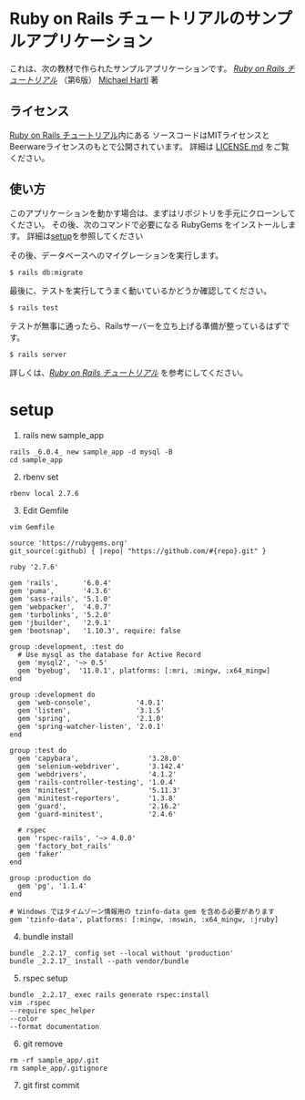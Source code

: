 # Ruby on Rails チュートリアルのサンプルアプリケーション

これは、次の教材で作られたサンプルアプリケーションです。
[*Ruby on Rails チュートリアル*](https://railstutorial.jp/)
（第6版）
[Michael Hartl](https://www.michaelhartl.com/) 著

## ライセンス

[Ruby on Rails チュートリアル](https://railstutorial.jp/)内にある
ソースコードはMITライセンスとBeerwareライセンスのもとで公開されています。
詳細は [LICENSE.md](LICENSE.md) をご覧ください。

## 使い方

このアプリケーションを動かす場合は、まずはリポジトリを手元にクローンしてください。
その後、次のコマンドで必要になる RubyGems をインストールします。
詳細は[setup](#setup)を参照してください

その後、データベースへのマイグレーションを実行します。

```
$ rails db:migrate
```

最後に、テストを実行してうまく動いているかどうか確認してください。

```
$ rails test
```

テストが無事に通ったら、Railsサーバーを立ち上げる準備が整っているはずです。

```
$ rails server
```

詳しくは、[*Ruby on Rails チュートリアル*](https://railstutorial.jp/)
を参考にしてください。

# setup
1. rails new sample_app

```
rails _6.0.4_ new sample_app -d mysql -B
cd sample_app
```

2. rbenv set

```
rbenv local 2.7.6
```

3. Edit Gemfile

```
vim Gemfile

source 'https://rubygems.org'
git_source(:github) { |repo| "https://github.com/#{repo}.git" }

ruby '2.7.6'

gem 'rails',      '6.0.4'
gem 'puma',       '4.3.6'
gem 'sass-rails', '5.1.0'
gem 'webpacker',  '4.0.7'
gem 'turbolinks', '5.2.0'
gem 'jbuilder',   '2.9.1'
gem 'bootsnap',   '1.10.3', require: false

group :development, :test do
  # Use mysql as the database for Active Record
  gem 'mysql2', '~> 0.5'
  gem 'byebug',  '11.0.1', platforms: [:mri, :mingw, :x64_mingw]
end

group :development do
  gem 'web-console',           '4.0.1'
  gem 'listen',                '3.1.5'
  gem 'spring',                '2.1.0'
  gem 'spring-watcher-listen', '2.0.1'
end

group :test do
  gem 'capybara',                 '3.28.0'
  gem 'selenium-webdriver',       '3.142.4'
  gem 'webdrivers',               '4.1.2'
  gem 'rails-controller-testing', '1.0.4'
  gem 'minitest',                 '5.11.3'
  gem 'minitest-reporters',       '1.3.8'
  gem 'guard',                    '2.16.2'
  gem 'guard-minitest',           '2.4.6'

  # rspec
  gem 'rspec-rails', '~> 4.0.0'
  gem 'factory_bot_rails'
  gem 'faker'
end

group :production do
  gem 'pg', '1.1.4'
end

# Windows ではタイムゾーン情報用の tzinfo-data gem を含める必要があります
gem 'tzinfo-data', platforms: [:mingw, :mswin, :x64_mingw, :jruby]
```

4. bundle install

```
bundle _2.2.17_ config set --local without 'production'
bundle _2.2.17_ install --path vendor/bundle
```

5. rspec setup

```
bundle _2.2.17_ exec rails generate rspec:install
vim .rspec
--require spec_helper
--color
--format documentation
```

6. git remove

```
rm -rf sample_app/.git
rm sample_app/.gitignore
```

7. git first commit
